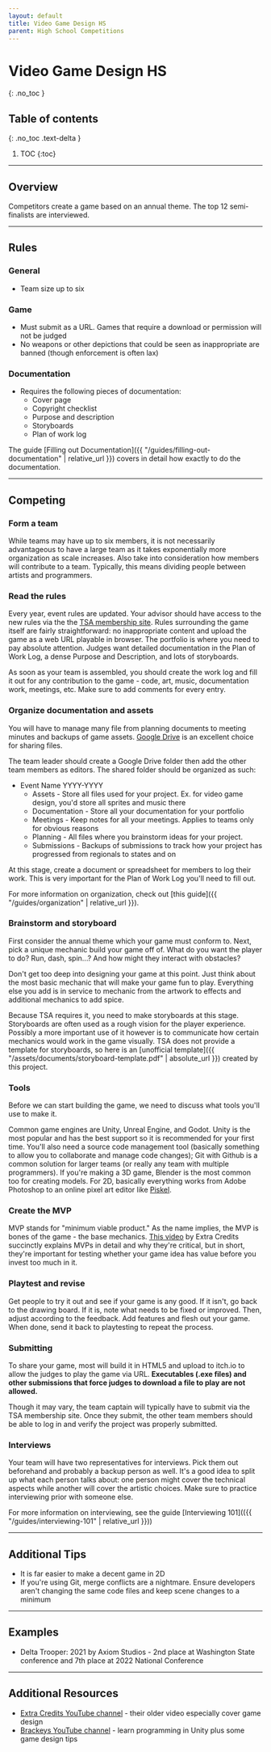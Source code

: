 ```yaml
---
layout: default
title: Video Game Design HS
parent: High School Competitions
---
```


# Video Game Design HS
{: .no_toc }

## Table of contents
{: .no_toc .text-delta }

1. TOC
{:toc}

---

## Overview
Competitors create a game based on an annual theme. The top 12 semi-finalists are interviewed.

---

## Rules

### General

- Team size up to six

### Game

- Must submit as a URL. Games that require a download or permission will not be judged
- No weapons or other depictions that could be seen as inappropriate are banned (though enforcement is often lax)

### Documentation

- Requires the following pieces of documentation:
  - Cover page
  - Copyright checklist
  - Purpose and description
  - Storyboards
  - Plan of work log

The guide [Filling out Documentation]({{ "/guides/filling-out-documentation" | relative_url }}) covers in detail how exactly to do the documentation.

---

## Competing

### Form a team

While teams may have up to six members, it is not necessarily advantageous to have a large team as it takes exponentially more organization as scale increases. Also take into consideration how members will contribute to a team. Typically, this means dividing people between artists and programmers.

### Read the rules

Every year, event rules are updated. Your advisor should have access to the new rules via the the [TSA membership site](https://tsamembership.registermychapter.com). Rules surrounding the game itself are fairly straightforward: no inappropriate content and upload the game as a web URL playable in browser. The portfolio is where you need to pay absolute attention. Judges want detailed documentation in the Plan of Work Log, a dense Purpose and Description, and lots of storyboards.

As soon as your team is assembled, you should create the work log and fill it out for any contribution to the game - code, art, music, documentation work, meetings, etc. Make sure to add comments for every entry.

### Organize documentation and assets

You will have to manage many file from planning documents to meeting minutes and backups of game assets. [Google Drive](https://drive.google.com) is an excellent choice for sharing files.

The team leader should create a Google Drive folder then add the other team members as editors. The shared folder should be organized as such:

- Event Name YYYY-YYYY
  - Assets - Store all files used for your project. Ex. for video game design, you'd store all sprites and music there
  - Documentation - Store all your documentation for your portfolio
  - Meetings - Keep notes for all your meetings. Applies to teams only for obvious reasons
  - Planning - All files where you brainstorm ideas for your project.
  - Submissions - Backups of submissions to track how your project has progressed from regionals to states and on

At this stage, create a document or spreadsheet for members to log their work. This is very important for the Plan of Work Log you'll need to fill out.

For more information on organization, check out [this guide]({{ "/guides/organization" | relative_url }}).

### Brainstorm and storyboard

First consider the annual theme which your game must conform to. Next, pick a unique mechanic build your game off of. What do you want the player to do? Run, dash, spin...? And how might they interact with obstacles?

Don't get too deep into designing your game at this point. Just think about the most basic mechanic that will make your game fun to play. Everything else you add is in service to mechanic from the artwork to effects and additional mechanics to add spice.

Because TSA requires it, you need to make storyboards at this stage. Storyboards are often used as a rough vision for the player experience. Possibly a more important use of it however is to communicate how certain mechanics would work in the game visually. TSA does not provide a template for storyboards, so here is an [unofficial template]({{ "/assets/documents/storyboard-template.pdf" | absolute_url }}) created by this project.

### Tools

Before we can start building the game, we need to discuss what tools you'll use to make it.

Common game engines are Unity, Unreal Engine, and Godot. Unity is the most popular and has the best support so it is recommended for your first time. You'll also need a source code management tool (basically something to allow you to collaborate and manage code changes); Git with Github is a common solution for larger teams (or really any team with multiple programmers). If you're making a 3D game, Blender is the most common too for creating models. For 2D, basically everything works from Adobe Photoshop to an online pixel art editor like [Piskel](https://www.piskelapp.com/).

### Create the MVP

MVP stands for "minimum viable product." As the name implies, the MVP is bones of the game - the base mechanics. [This video](https://youtu.be/UvCri1tqIxQ) by Extra Credits succinctly explains MVPs in detail and why they're critical, but in short, they're important for testing whether your game idea has value before you invest too much in it.

### Playtest and revise

Get people to try it out and see if your game is any good. If it isn't, go back to the drawing board. If it is, note what needs to be fixed or improved. Then, adjust according to the feedback. Add features and flesh out your game. When done, send it back to playtesting to repeat the process.

### Submitting

To share your game, most will build it in HTML5 and upload to itch.io to allow the judges to play the game via URL. **Executables (.exe files) and other submissions that force judges to download a file to play are not allowed.**

Though it may vary, the team captain will typically have to submit via the TSA membership site. Once they submit, the other team members should be able to log in and verify the project was properly submitted.

### Interviews

Your team will have two representatives for interviews. Pick them out beforehand and probably a backup person as well. It's a good idea to split up what each person talks about: one person might cover the technical aspects while another will cover the artistic choices. Make sure to practice interviewing prior with someone else.

For more information on interviewing, see the guide [Interviewing 101](({{ "/guides/interviewing-101" | relative_url }}))

---

## Additional Tips

- It is far easier to make a decent game in 2D
- If you're using Git, merge conflicts are a nightmare. Ensure developers aren't changing the same code files and keep scene changes to a minimum

---

## Examples

- Delta Trooper: 2021 by Axiom Studios - 2nd place at Washington State conference and 7th place at 2022 National Conference

---

## Additional Resources

- [Extra Credits YouTube channel](https://www.youtube.com/extracredits/videos) - their older video especially cover game design
- [Brackeys YouTube channel](https://www.youtube.com/channel/UCYbK_tjZ2OrIZFBvU6CCMiA) - learn programming in Unity plus some game design tips